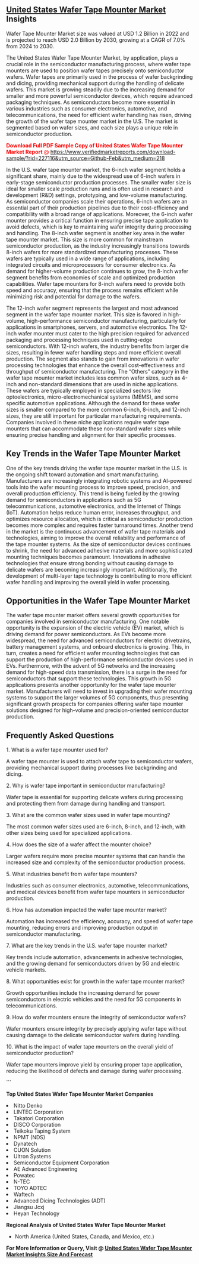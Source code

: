 <h2><a href="https://www.verifiedmarketreports.com/download-sample/?rid=227116&amp;utm_source=Github-Feb&amp;utm_medium=218" target="_blank">United States Wafer Tape Mounter Market</a> Insights</h2><p>Wafer Tape Mounter Market size was valued at USD 1.2 Billion in 2022 and is projected to reach USD 2.0 Billion by 2030, growing at a CAGR of 7.0% from 2024 to 2030.</p><p> <p>The United States Wafer Tape Mounter Market, by application, plays a crucial role in the semiconductor manufacturing process, where wafer tape mounters are used to position wafer tapes precisely onto semiconductor wafers. Wafer tapes are primarily used in the process of wafer backgrinding and dicing, providing mechanical support during the handling of delicate wafers. This market is growing steadily due to the increasing demand for smaller and more powerful semiconductor devices, which require advanced packaging techniques. As semiconductors become more essential in various industries such as consumer electronics, automotive, and telecommunications, the need for efficient wafer handling has risen, driving the growth of the wafer tape mounter market in the U.S. The market is segmented based on wafer sizes, and each size plays a unique role in semiconductor production. <p><span class=""><span style="color: #ff0000;"><strong>Download Full PDF Sample Copy of United States Wafer Tape Mounter Market Report</strong> @ </span><a href="https://www.verifiedmarketreports.com/download-sample/?rid=227116&amp;utm_source=Github-Feb&amp;utm_medium=218" target="_blank">https://www.verifiedmarketreports.com/download-sample/?rid=227116&amp;utm_source=Github-Feb&amp;utm_medium=218</a></span></p></p> <p>In the U.S. wafer tape mounter market, the 6-inch wafer segment holds a significant share, mainly due to the widespread use of 6-inch wafers in early-stage semiconductor production processes. The smaller wafer size is ideal for smaller scale production runs and is often used in research and development (R&D) settings, prototyping, and low-volume manufacturing. As semiconductor companies scale their operations, 6-inch wafers are an essential part of their production pipelines due to their cost-efficiency and compatibility with a broad range of applications. Moreover, the 6-inch wafer mounter provides a critical function in ensuring precise tape application to avoid defects, which is key to maintaining wafer integrity during processing and handling. The 8-inch wafer segment is another key area in the wafer tape mounter market. This size is more common for mainstream semiconductor production, as the industry increasingly transitions towards 8-inch wafers for more standardized manufacturing processes. These wafers are typically used in a wide range of applications, including integrated circuits and microprocessors for consumer electronics. As demand for higher-volume production continues to grow, the 8-inch wafer segment benefits from economies of scale and optimized production capabilities. Wafer tape mounters for 8-inch wafers need to provide both speed and accuracy, ensuring that the process remains efficient while minimizing risk and potential for damage to the wafers. <p>The 12-inch wafer segment represents the largest and most advanced segment in the wafer tape mounter market. This size is favored in high-volume, high-performance semiconductor manufacturing, particularly for applications in smartphones, servers, and automotive electronics. The 12-inch wafer mounter must cater to the high precision required for advanced packaging and processing techniques used in cutting-edge semiconductors. With 12-inch wafers, the industry benefits from larger die sizes, resulting in fewer wafer handling steps and more efficient overall production. The segment also stands to gain from innovations in wafer processing technologies that enhance the overall cost-effectiveness and throughput of semiconductor manufacturing. The “Others” category in the wafer tape mounter market includes less common wafer sizes, such as 4-inch and non-standard dimensions that are used in niche applications. These wafers are typically employed in specialized sectors like optoelectronics, micro-electromechanical systems (MEMS), and some specific automotive applications. Although the demand for these wafer sizes is smaller compared to the more common 6-inch, 8-inch, and 12-inch sizes, they are still important for particular manufacturing requirements. Companies involved in these niche applications require wafer tape mounters that can accommodate these non-standard wafer sizes while ensuring precise handling and alignment for their specific processes. <h2>Key Trends in the Wafer Tape Mounter Market</h2> <p>One of the key trends driving the wafer tape mounter market in the U.S. is the ongoing shift toward automation and smart manufacturing. Manufacturers are increasingly integrating robotic systems and AI-powered tools into the wafer mounting process to improve speed, precision, and overall production efficiency. This trend is being fueled by the growing demand for semiconductors in applications such as 5G telecommunications, automotive electronics, and the Internet of Things (IoT). Automation helps reduce human error, increases throughput, and optimizes resource allocation, which is critical as semiconductor production becomes more complex and requires faster turnaround times. Another trend in the market is the continuous advancement of wafer tape materials and technologies, aiming to improve the overall reliability and performance of the tape mounter systems. As the size of semiconductor devices continues to shrink, the need for advanced adhesive materials and more sophisticated mounting techniques becomes paramount. Innovations in adhesive technologies that ensure strong bonding without causing damage to delicate wafers are becoming increasingly important. Additionally, the development of multi-layer tape technology is contributing to more efficient wafer handling and improving the overall yield in wafer processing. <h2>Opportunities in the Wafer Tape Mounter Market</h2> <p>The wafer tape mounter market offers several growth opportunities for companies involved in semiconductor manufacturing. One notable opportunity is the expansion of the electric vehicle (EV) market, which is driving demand for power semiconductors. As EVs become more widespread, the need for advanced semiconductors for electric drivetrains, battery management systems, and onboard electronics is growing. This, in turn, creates a need for efficient wafer mounting technologies that can support the production of high-performance semiconductor devices used in EVs. Furthermore, with the advent of 5G networks and the increasing demand for high-speed data transmission, there is a surge in the need for semiconductors that support these technologies. This growth in 5G applications presents another opportunity for the wafer tape mounter market. Manufacturers will need to invest in upgrading their wafer mounting systems to support the larger volumes of 5G components, thus presenting significant growth prospects for companies offering wafer tape mounter solutions designed for high-volume and precision-oriented semiconductor production. <h2>Frequently Asked Questions</h2> <p>1. What is a wafer tape mounter used for?</p> <p>A wafer tape mounter is used to attach wafer tape to semiconductor wafers, providing mechanical support during processes like backgrinding and dicing.</p> <p>2. Why is wafer tape important in semiconductor manufacturing?</p> <p>Wafer tape is essential for supporting delicate wafers during processing and protecting them from damage during handling and transport.</p> <p>3. What are the common wafer sizes used in wafer tape mounting?</p> <p>The most common wafer sizes used are 6-inch, 8-inch, and 12-inch, with other sizes being used for specialized applications.</p> <p>4. How does the size of a wafer affect the mounter choice?</p> <p>Larger wafers require more precise mounter systems that can handle the increased size and complexity of the semiconductor production process.</p> <p>5. What industries benefit from wafer tape mounters?</p> <p>Industries such as consumer electronics, automotive, telecommunications, and medical devices benefit from wafer tape mounters in semiconductor production.</p> <p>6. How has automation impacted the wafer tape mounter market?</p> <p>Automation has increased the efficiency, accuracy, and speed of wafer tape mounting, reducing errors and improving production output in semiconductor manufacturing.</p> <p>7. What are the key trends in the U.S. wafer tape mounter market?</p> <p>Key trends include automation, advancements in adhesive technologies, and the growing demand for semiconductors driven by 5G and electric vehicle markets.</p> <p>8. What opportunities exist for growth in the wafer tape mounter market?</p> <p>Growth opportunities include the increasing demand for power semiconductors in electric vehicles and the need for 5G components in telecommunications.</p> <p>9. How do wafer mounters ensure the integrity of semiconductor wafers?</p> <p>Wafer mounters ensure integrity by precisely applying wafer tape without causing damage to the delicate semiconductor wafers during handling.</p> <p>10. What is the impact of wafer tape mounters on the overall yield of semiconductor production?</p> <p>Wafer tape mounters improve yield by ensuring proper tape application, reducing the likelihood of defects and damage during wafer processing.</p> ```</p><p><strong>Top United States Wafer Tape Mounter Market Companies</strong></p><div data-test-id=""><p><li>Nitto Denko</li><li> LINTEC Corporation</li><li> Takatori Corporation</li><li> DISCO Corporation</li><li> Teikoku Taping System</li><li> NPMT (NDS)</li><li> Dynatech</li><li> CUON Solution</li><li> Ultron Systems</li><li> Semiconductor Equipment Corporation</li><li> AE Advanced Engineering</li><li> Powatec</li><li> N-TEC</li><li> TOYO ADTEC</li><li> Waftech</li><li> Advanced Dicing Technologies (ADT)</li><li> Jiangsu Jcxj</li><li> Heyan Technology</li></p><div><strong>Regional Analysis of&nbsp;United States Wafer Tape Mounter Market</strong></div><ul><li dir="ltr"><p dir="ltr">North America&nbsp;(United States, Canada, and Mexico, etc.)</p></li></ul><p><strong>For More Information or Query, Visit @&nbsp;</strong><strong><a href="https://www.verifiedmarketreports.com/product/wafer-tape-mounter-market/?utm_source=Github-Feb&amp;utm_medium=218" target="_blank">United States Wafer Tape Mounter Market Insights Size And Forecast</a></strong></p></div>
